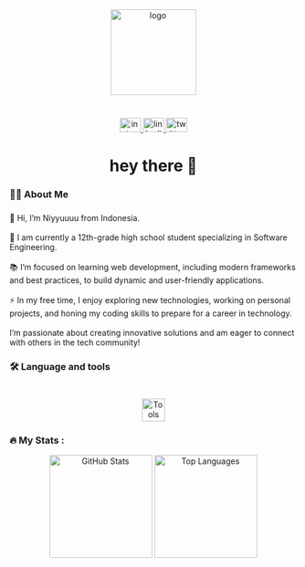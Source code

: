 <div align="center">
  <img height="150" src="https://i.postimg.cc/59wLZhmd/logo.png" alt="logo" />
</div>

###

<br clear="both">

<div align="center">
  <a href="https://www.instagram.com/niyyuuuu/" target="_blank">
    <img src="https://raw.githubusercontent.com/maurodesouza/profile-readme-generator/master/src/assets/icons/social/instagram/default.svg" width="37" height="25" alt="instagram logo" />
  </a>
  <a href="https://www.linkedin.com/in/ghoniyyu-gama-manggala-59013b327/" target="_blank">
    <img src="https://raw.githubusercontent.com/maurodesouza/profile-readme-generator/master/src/assets/icons/social/linkedin/default.svg" width="37" height="25" alt="linkedin logo" />
  </a>
  <a href="https://x.com/Niyyuuuuu" target="_blank">
    <img src="https://raw.githubusercontent.com/maurodesouza/profile-readme-generator/master/src/assets/icons/social/twitter/default.svg" width="37" height="25" alt="twitter logo" />
  </a>
</div>

###

<h1 align="center">hey there 👋</h1>

###

<h3 align="left">👩‍💻 About Me</h3>

###

<p align="left">
👋 Hi, I’m Niyyuuuu from Indonesia.<br><br>
🔭 I am currently a 12th-grade high school student specializing in Software Engineering.<br><br>
📚 I’m focused on learning web development, including modern frameworks and best practices, to build dynamic and user-friendly applications.<br><br>
⚡ In my free time, I enjoy exploring new technologies, working on personal projects, and honing my coding skills to prepare for a career in technology.<br><br>
I’m passionate about creating innovative solutions and am eager to connect with others in the tech community!
</p>

###

<h3 align="left">🛠 Language and tools</h3>

###

<br clear="both">

<div align="center">
  <!-- Icons Section -->
  <img src="https://skillicons.dev/icons?i=ai,ps,pr,ae,androidstudio,bash,bootstrap,c,cpp,cs,css,dotnet,figma,flutter,github,git,html,js,java,laravel,materialui,mysql,nodejs,php,py,react,sqlite,stackoverflow,tailwind,ts" height="40" alt="Tools and Languages" />
</div>

###

<h3 align="left">🔥 My Stats :</h3>

<div align="center">
  <img src="https://github-readme-stats.vercel.app/api?username=yourusername&show_icons=true&theme=radical" height="180" alt="GitHub Stats" />
  <img src="https://github-readme-stats.vercel.app/api/top-langs/?username=yourusername&layout=compact&theme=radical" height="180" alt="Top Languages" />
</div>
